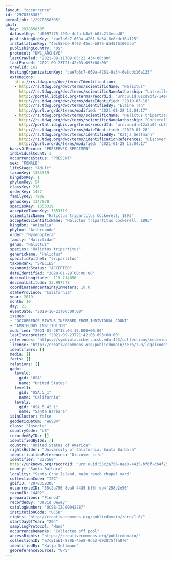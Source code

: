 ```yaml
---
layout: "occurrence"
id: "2978358305"
permalink: "/2978358305"
gbif:
  key: 2978358305
  datasetKey: "d6097f75-f99e-4c2a-b8a5-b0fc213ecbd0"
  publishingOrgKey: "cae7b6c7-669a-4261-9a34-6e8cdc16a125"
  installationKey: "4ec55ebe-9f92-45ec-b076-dd45f61003ab"
  publishingCountry: "US"
  protocol: "DWC_ARCHIVE"
  lastCrawled: "2021-09-11T09:05:22.434+00:00"
  lastParsed: "2021-09-23T21:42:03.693+00:00"
  crawlId: 161
  hostingOrganizationKey: "cae7b6c7-669a-4261-9a34-6e8cdc16a125"
  extensions:
    http://rs.tdwg.org/dwc/terms/Identification:
    - http://rs.tdwg.org/dwc/terms/scientificName: "Halictus"
      http://rs.tdwg.org/dwc/terms/scientificNameAuthorship: "Latreille, 1804"
      http://portal.idigbio.org/terms/recordId: "urn:uuid:01cd9bf2-14ec-402d-9248-08087b9f7d6f"
      http://rs.tdwg.org/dwc/terms/dateIdentified: "2019-03-16"
      http://rs.tdwg.org/dwc/terms/identifiedBy: "Elaine Tan"
      http://purl.org/dc/terms/modified: "2021-01-28 13:04:17"
    - http://rs.tdwg.org/dwc/terms/scientificName: "Halictus tripartitus"
      http://rs.tdwg.org/dwc/terms/scientificNameAuthorship: "Cockerell, 1895"
      http://portal.idigbio.org/terms/recordId: "urn:uuid:e12a5b04-cb83-4801-a93b-d673a0c49e66"
      http://rs.tdwg.org/dwc/terms/dateIdentified: "2020-01-28"
      http://rs.tdwg.org/dwc/terms/identifiedBy: "Katja Seltmann"
      http://rs.tdwg.org/dwc/terms/identificationReferences: "Discover Life"
      http://purl.org/dc/terms/modified: "2021-01-28 13:04:17"
  basisOfRecord: "PRESERVED_SPECIMEN"
  individualCount: 1
  occurrenceStatus: "PRESENT"
  sex: "FEMALE"
  lifeStage: "Adult"
  taxonKey: 1353319
  kingdomKey: 1
  phylumKey: 54
  classKey: 216
  orderKey: 1457
  familyKey: 7908
  genusKey: 1347978
  speciesKey: 1353319
  acceptedTaxonKey: 1353319
  scientificName: "Halictus tripartitus Cockerell, 1895"
  acceptedScientificName: "Halictus tripartitus Cockerell, 1895"
  kingdom: "Animalia"
  phylum: "Arthropoda"
  order: "Hymenoptera"
  family: "Halictidae"
  genus: "Halictus"
  species: "Halictus tripartitus"
  genericName: "Halictus"
  specificEpithet: "tripartitus"
  taxonRank: "SPECIES"
  taxonomicStatus: "ACCEPTED"
  dateIdentified: "2020-01-28T00:00:00"
  decimalLongitude: -119.714056
  decimalLatitude: 33.997278
  coordinateUncertaintyInMeters: 10.0
  stateProvince: "California"
  year: 2019
  month: 10
  day: 21
  eventDate: "2019-10-21T00:00:00"
  issues:
  - "OCCURRENCE_STATUS_INFERRED_FROM_INDIVIDUAL_COUNT"
  - "AMBIGUOUS_INSTITUTION"
  modified: "2021-01-28T13:04:17.000+00:00"
  lastInterpreted: "2021-09-23T21:42:03.693+00:00"
  references: "https://symbiota.ccber.ucsb.edu:443/collections/individual/index.php?occid=227569"
  license: "http://creativecommons.org/publicdomain/zero/1.0/legalcode"
  identifiers: []
  media: []
  facts: []
  relations: []
  gadm:
    level0:
      gid: "USA"
      name: "United States"
    level1:
      gid: "USA.5_1"
      name: "California"
    level2:
      gid: "USA.5.42_1"
      name: "Santa Barbara"
  isInCluster: false
  geodeticDatum: "WGS84"
  class: "Insecta"
  countryCode: "US"
  recordedByIDs: []
  identifiedByIDs: []
  country: "United States of America"
  rightsHolder: "University of California, Santa Barbara"
  identificationReferences: "Discover Life"
  identifier: "227569"
  http://unknown.org/recordId: "urn:uuid:55c2a756-8ea0-4435-bf6f-db4f258e2e50"
  county: "Santa Barbara"
  locality: "Santa Cruz Island, main ranch chapel yard"
  collectionCode: "IZC"
  gbifID: "2978358305"
  occurrenceID: "55c2a756-8ea0-4435-bf6f-db4f258e2e50"
  taxonID: "4402"
  preparations: "Pinned"
  recordedBy: "David Dewey"
  catalogNumber: "UCSB-IZC00042287"
  institutionCode: "UCSB"
  rights: "http://creativecommons.org/publicdomain/zero/1.0/"
  startDayOfYear: "294"
  samplingProtocol: "Hand"
  occurrenceRemarks: "Collected off pool"
  accessRights: "https://creativecommons.org/publicdomain/"
  collectionID: "e7c51ab1-870b-4ee8-9d62-092875ffa870"
  identifiedBy: "Katja Seltmann"
  georeferenceSources: "GPS"
---
```

